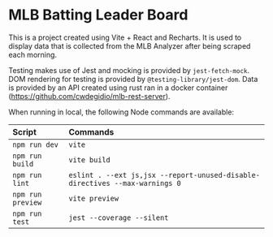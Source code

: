 # MLB Batting Leader Board

This is a project created using Vite + React and Recharts. It is used to display data that is collected from the MLB Analyzer after being scraped each morning.

Testing makes use of Jest and mocking is provided by `jest-fetch-mock`. DOM rendering for testing is provided by `@testing-library/jest-dom`. Data is provided
by an API created using rust ran in a docker container (https://github.com/cwdegidio/mlb-rest-server).

When running in local, the following Node commands are available:

| **Script**      | **Commands**                                                                |
|:----------------|:----------------------------------------------------------------------------|
| `npm run dev`   | `vite`                                                                      |
| `npm run build` | `vite build`                                                                |
| `npm run lint`  | `eslint . --ext js,jsx --report-unused-disable-directives --max-warnings 0` |
| `npm run preview` | `vite preview`                                                              |
| `npm run test` | `jest --coverage --silent`                                                  |
